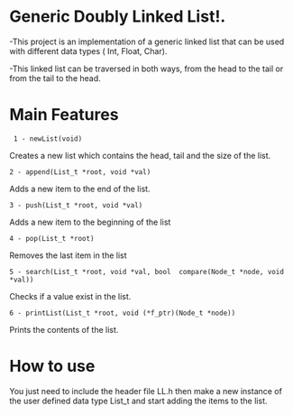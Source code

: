 # Generic Doubly Linked List!.

-This project is an implementation of a generic linked list that can be used with different data types ( Int, Float, Char).

-This linked list can be traversed in both ways, from the head to the tail or from the tail to the head. 
 
 # Main Features
	 1 - newList(void)
Creates a new list which contains the head, tail and the size of the list.
	
	2 - append(List_t *root, void *val)
Adds a new item to the end of the list.

	3 - push(List_t *root, void *val)
Adds a new item to the beginning of the list 

	4 - pop(List_t *root)
Removes the last item in the list

	5 - search(List_t *root, void *val, bool  compare(Node_t *node, void *val))
Checks if a value exist in the list.

	6 - printList(List_t *root, void (*f_ptr)(Node_t *node))
Prints the contents of the list.

  # How to use
  
  You just need to include the header file LL.h then make a new instance of the user defined data type List_t and start adding the items to the list.
